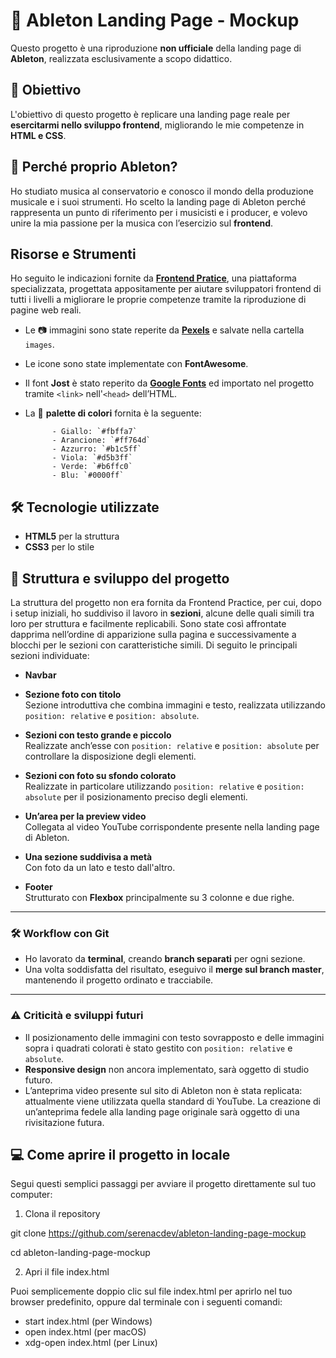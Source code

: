# 🎹 Ableton Landing Page - Mockup

Questo progetto è una riproduzione **non ufficiale** della landing page di **Ableton**, realizzata esclusivamente a scopo didattico.

## 🎯 Obiettivo
L'obiettivo di questo progetto è replicare una landing page reale per **esercitarmi nello sviluppo frontend**, migliorando le mie competenze in **HTML e CSS**. 

## 🎵 Perché proprio Ableton?
Ho studiato musica al conservatorio e conosco il mondo della produzione musicale e i suoi strumenti. Ho scelto la landing page di Ableton perché rappresenta un punto di riferimento per i musicisti e i producer, e volevo unire la mia passione per la musica con l’esercizio sul **frontend**.

## Risorse e Strumenti
Ho seguito le indicazioni fornite da **[Frontend Pratice](https://www.frontendpractice.com/projects/ableton)**, una piattaforma specializzata, progettata appositamente per aiutare sviluppatori frontend di tutti i livelli a migliorare le proprie competenze tramite la riproduzione di pagine web reali.


- Le 📷 immagini sono state reperite da **[Pexels](https://www.pexels.com/it-it/)** e salvate nella cartella `images`.  
- Le icone sono state implementate con **FontAwesome**.
- Il font **Jost** è stato reperito da **[Google Fonts](https://fonts.google.com/specimen/Jost)** ed importato nel progetto tramite `<link>` nell'`<head>` dell’HTML. 
- La 🎨 **palette di colori** fornita è la seguente:

            - Giallo: `#fbffa7`
            - Arancione: `#ff764d`
            - Azzurro: `#b1c5ff`
            - Viola: `#d5b3ff`
            - Verde: `#b6ffc0`
            - Blu: `#0000ff` 

## 🛠️ Tecnologie utilizzate
- **HTML5** per la struttura
- **CSS3** per lo stile
## 📂 Struttura e sviluppo del progetto

La struttura del progetto non era fornita da Frontend Practice, per cui, dopo i setup iniziali, ho suddiviso il lavoro in **sezioni**, alcune delle quali simili tra loro per struttura e facilmente replicabili. Sono state così affrontate dapprima nell’ordine di apparizione sulla pagina e successivamente a blocchi per le sezioni con caratteristiche simili. Di seguito le principali sezioni individuate: 


- **Navbar**  
  
- **Sezione foto con titolo**  
Sezione introduttiva che combina immagini e testo, realizzata utilizzando `position: relative` e `position: absolute`.

- **Sezioni con testo grande e piccolo**  
Realizzate anch’esse con `position: relative` e `position: absolute` per controllare la disposizione degli elementi.

- **Sezioni con foto su sfondo colorato**  
Realizzate in particolare utilizzando `position: relative` e `position: absolute` per il posizionamento preciso degli elementi.

- **Un’area per la preview video**  
  Collegata al video YouTube corrispondente presente nella landing page di Ableton. 

- **Una sezione suddivisa a metà**  
Con foto da un lato e testo dall'altro. 


- **Footer**  
   Strutturato con **Flexbox** principalmente su 3 colonne e due righe.

---

### 🛠️ Workflow con Git

- Ho lavorato da **terminal**, creando **branch separati** per ogni sezione.  
- Una volta soddisfatta del risultato, eseguivo il **merge sul branch master**, mantenendo il progetto ordinato e tracciabile.

---

### ⚠️ Criticità e sviluppi futuri

- Il posizionamento delle immagini con testo sovrapposto e delle immagini sopra i quadrati colorati è stato gestito con `position: relative` e `absolute`.
- **Responsive design** non ancora implementato, sarà oggetto di studio futuro.
- L’anteprima video presente sul sito di Ableton non è stata replicata: attualmente viene utilizzata quella standard di YouTube. La creazione di un’anteprima fedele alla landing page originale sarà oggetto di una rivisitazione futura.


## 💻 Come aprire il progetto in locale

Segui questi semplici passaggi per avviare il progetto direttamente sul tuo computer:

1. Clona il repository

git clone https://github.com/serenacdev/ableton-landing-page-mockup

cd ableton-landing-page-mockup

2. Apri il file index.html

Puoi semplicemente doppio clic sul file index.html per aprirlo nel tuo browser predefinito, oppure dal terminale con i seguenti comandi:
- start index.html   (per Windows)
- open index.html    (per macOS)
- xdg-open index.html (per Linux)
